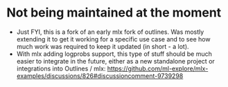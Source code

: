 # Not being maintained at the moment
- Just FYI, this is a fork of an early mlx fork of outlines. Was mostly extending it to get it working for a specific use case and to see how much work was required to keep it updated (in short - a lot).
- With mlx adding logprobs support, this type of stuff should be much easier to integrate in the future, either as a new standalone project or integrations into Outlines / mlx: https://github.com/ml-explore/mlx-examples/discussions/826#discussioncomment-9739298
